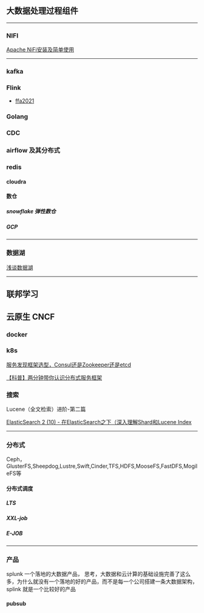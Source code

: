 

## 大数据处理过程组件
***
### NIFI
[Apache NiFi安装及简单使用](https://blog.csdn.net/xc_zhou/article/details/103285088)

***

### kafka
### Flink
- [ffa2021](https://developer.aliyun.com/special/ffa2021/live#)

### Golang
### CDC
### airflow 及其分布式
### redis 
#### cloudra
#### 数仓
##### snowflake 弹性数仓
##### GCP

***
### 数据湖
[浅谈数据湖](https://zhuanlan.zhihu.com/p/87795611)
***


## 联邦学习

## 云原生  CNCF
### docker 
### k8s

[服务发现框架选型，Consul还是Zookeeper还是etcd](https://blog.csdn.net/uxiAD7442KMy1X86DtM3/article/details/79847016)

[【科普】两分钟带你认识分布式服务框架](https://www.baidu.com/sf?pd=video_page&nid=6458137079612741149&sign=15714926416487478178&word=zookeeper&oword=zookeeper&title=【科普】两分钟带你认识分布式服务框架%3AZooKeeper&atn=index&alr=1&openapi=1&resource_id=5052&frsrcid=4185&cambrian_id=1580859622074471&sp=0&ext=%7B%22src%22%3A%22https%3A%5C%2F%5C%2Fvdse.bdstatic.com%5C%2Fe869bea12428ef7ac3932f8f7cf6c9da.mp4%3Fauthorization%3Dbce-auth-v1%252Ffb297a5cc0fb434c971b8fa103e8dd7b%252F2017-05-11T09%253A02%253A31Z%252F-1%252F%252Ff14b61d4982137d67a485640bd0c5530d67f0d1b6cb2d9043bf6945602660fd0%22%2C%22loc%22%3A%22https%3A%5C%2F%5C%2Fwww.bilibili.com%5C%2Fvideo%5C%2Fav51273334%22%2C%22log_loc%22%3A%22https%3A%5C%2F%5C%2Fwww.bilibili.com%5C%2Fvideo%5C%2Fav51273334%22%2C%22duration%22%3A%22139%22%2C%22poster%22%3A%22http%253A%252F%252Fvdposter.bdstatic.com%252F771dbf9f48be5c5e5998459138150cf8.jpeg%22%2C%22source%22%3A%22B%5Cu057e%22%2C%22s%22%3A%224fc5a291ae508fd21bb2c993d2c599d2%22%2C%22isHttps%22%3A1%2C%22isCompilation%22%3Anull%2C%22jsy%22%3A1%7D&top=%7B%22sfhs%22%3A1%2C%22_hold%22%3A2%7D&fr0=B&fr1=B&ms=1&lid=8737060204823889730&_t=1564403683042c)

### 搜索
Lucene（全文检索）进阶-第二篇

[ElasticSearch 2 (10) - 在ElasticSearch之下（深入理解Shard和Lucene Index](https://www.cnblogs.com/richaaaard/p/5227477.html）
)



***

### 分布式
Ceph，GlusterFS,Sheepdog,Lustre,Swift,Cinder,TFS,HDFS,MooseFS,FastDFS,MogileFS等


#### 分布式调度
##### LTS 
##### XXL-job
##### E-JOB

***

### 产品
splunk
一个落地的大数据产品，
思考，大数据和云计算的基础设施完善了这么多，为什么就没有一个落地的好的产品，而不是每一个公司搭建一条大数据架构，splink 就是一个比较好的产品



#### pubsub

